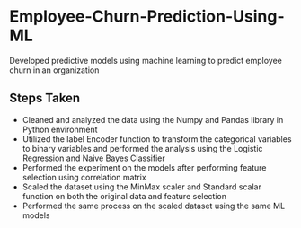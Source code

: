 # Employee-Churn-Prediction-Using-ML

Developed predictive models using machine learning to predict employee churn in an organization

## Steps Taken
- Cleaned and analyzed the data using the Numpy and Pandas library in Python environment
- Utilized the label Encoder function to transform the categorical variables to binary variables and performed the analysis using the Logistic Regression and Naive Bayes Classifier
- Performed the experiment on the models after performing feature selection using correlation matrix
- Scaled the dataset using the MinMax scaler and Standard scalar function on both the original data and feature selection
- Performed the same process on the scaled dataset using the same ML models  
  
  
